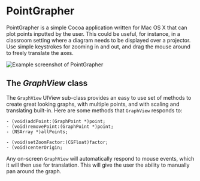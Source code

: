 PointGrapher
===

PointGrapher is a simple Cocoa application written for Mac OS X that can plot points inputted by the user. This could be useful, for instance, in a classroom setting where a diagram needs to be displayed over a projector. Use simple keystrokes for zooming in and out, and drag the mouse around to freely translate the axes.

![Example screenshot of PointGrapher](https://github.com/unixpickle/PointGrapher/raw/master/example.png)

## The *GraphView* class

The `GraphView` UIView sub-class provides an easy to use set of methods to create great looking graphs, with multiple points, and with scaling and translating built-in. Here are some methods that `GraphView` responds to:

    - (void)addPoint:(GraphPoint *)point;
    - (void)removePoint:(GraphPoint *)point;
    - (NSArray *)allPoints;
    
    - (void)setZoomFactor:(CGFloat)factor;
    - (void)centerOrigin;

Any on-screen `GraphView` will automatically respond to mouse events, which it will then use for translation. This will give the user the ability to manually pan around the graph.
